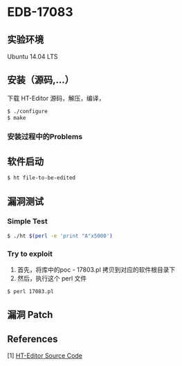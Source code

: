 # EDB-17083

## 实验环境

Ubuntu 14.04 LTS

## 安装（源码,...）

下载 HT-Editor 源码，解压，编译，

```sh
$ ./configure
$ make
```

### 安装过程中的Problems

## 软件启动

```sh
$ ht file-to-be-edited
```

## 漏洞测试

### Simple Test

```sh
$ ./ht $(perl -e 'print "A"x5000')

```

### Try to exploit

1. 首先，将库中的poc - 17803.pl 拷贝到对应的软件根目录下
2. 然后，执行这个 perl 文件

```sh
$ perl 17083.pl

```

## 漏洞 Patch

## References

[1] [HT-Editor Source Code](https://www.exploit-db.com/apps/ce7698b80035bce297374b338045dadd-ht-2.0.18.tar.gz)
